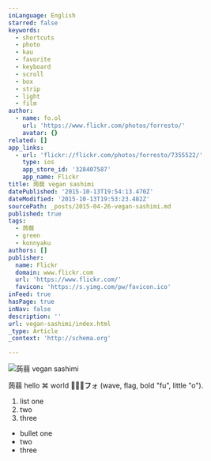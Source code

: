 ```yaml
---
inLanguage: English
starred: false
keywords:
  - shortcuts
  - photo
  - kau
  - favorite
  - keyboard
  - scroll
  - box
  - strip
  - light
  - film
author:
  - name: fo.ol
    url: 'https://www.flickr.com/photos/forresto/'
    avatar: {}
related: []
app_links:
  - url: 'flickr://flickr.com/photos/forresto/7355522/'
    type: ios
    app_store_id: '328407587'
    app_name: Flickr
title: 蒟蒻 vegan sashimi
datePublished: '2015-10-13T19:54:13.470Z'
dateModified: '2015-10-13T19:53:23.482Z'
sourcePath: _posts/2015-04-26-vegan-sashimi.md
published: true
tags:
  - 蒟蒻
  - green
  - konnyaku
authors: []
publisher:
  name: Flickr
  domain: www.flickr.com
  url: 'https://www.flickr.com/'
  favicon: 'https://s.yimg.com/pw/favicon.ico'
inFeed: true
hasPage: true
inNav: false
description: ''
url: vegan-sashimi/index.html
_type: Article
_context: 'http://schema.org'

---
```

![蒟蒻 vegan sashimi](https://farm1.staticflickr.com/7/7355522_b66e5d3078_m.jpg)

蒟蒻 hello ⌘ world 🌊🇺🇸**フ**ォ (wave, flag, bold "fu", little "o").

1. list one
2. two
3. three

* bullet one
* two
* three